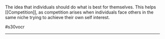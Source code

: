 The idea that individuals should do what is best for themselves. This helps [[Competition]], as competition arises when individuals face others in the same niche trying to achieve their own self interest.

#s30vocr 

---